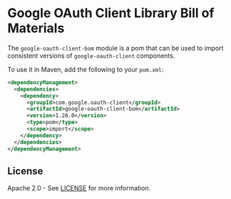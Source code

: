 # Google OAuth Client Library Bill of Materials

The `google-oauth-client-bom` module is a pom that can be used to import consistent 
versions of `google-oauth-client` components.

To use it in Maven, add the following to your `pom.xml`:

[//]: # ({x-version-update-start:google-oauth-client-bom:released})
```xml
<dependencyManagement>
  <dependencies>
    <dependency>
      <groupId>com.google.oauth-client</groupId>
      <artifactId>google-oauth-client-bom</artifactId>
      <version>1.26.0</version>
      <type>pom</type>
      <scope>import</scope>
    </dependency>
  </dependencies>
</dependencyManagement>
```
[//]: # ({x-version-update-end})

## License

Apache 2.0 - See [LICENSE] for more information.

[LICENSE]: https://github.com/googleapis/google-oauth-java-client/blob/master/LICENSE
